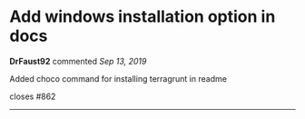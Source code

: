 # Add windows installation option in docs

**DrFaust92** commented *Sep 13, 2019*

Added choco command for installing terragrunt in readme

closes #862 
<br />
***


